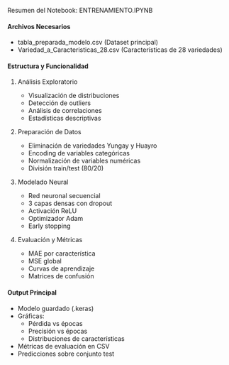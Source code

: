 Resumen del Notebook: ENTRENAMIENTO.IPYNB

#### Archivos Necesarios

- tabla_preparada_modelo.csv (Dataset principal)
- Variedad_a_Caracteristicas_28.csv (Características de 28 variedades)

#### Estructura y Funcionalidad

1. Análisis Exploratorio
    
    - Visualización de distribuciones
    - Detección de outliers
    - Análisis de correlaciones
    - Estadísticas descriptivas
2. Preparación de Datos
    
    - Eliminación de variedades Yungay y Huayro
    - Encoding de variables categóricas
    - Normalización de variables numéricas
    - División train/test (80/20)
3. Modelado Neural
    
    - Red neuronal secuencial
    - 3 capas densas con dropout
    - Activación ReLU
    - Optimizador Adam
    - Early stopping
4. Evaluación y Métricas
    
    - MAE por característica
    - MSE global
    - Curvas de aprendizaje
    - Matrices de confusión

#### Output Principal

- Modelo guardado (.keras)
- Gráficas:
    - Pérdida vs épocas
    - Precisión vs épocas
    - Distribuciones de características
- Métricas de evaluación en CSV
- Predicciones sobre conjunto test
